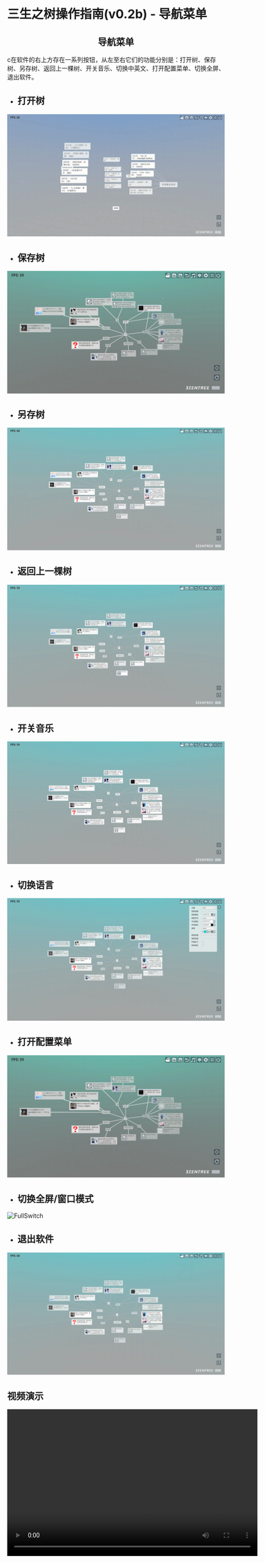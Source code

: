 # 三生之树操作指南(v0.2b) - 导航菜单

## <div style="text-align:center">导航菜单</div>

c在软件的右上方存在一系列按钮，从左至右它们的功能分别是：打开树、保存树、另存树、返回上一棵树、开关音乐、切换中英文、打开配置菜单、切换全屏、退出软件。

* ## 打开树
![OpenTree](images/NavigationMenu/OpenTree.gif)

* ## 保存树
![SaveTree](images/NavigationMenu/SaveTree.gif)

* ## 另存树
![SaveNewTree](images/NavigationMenu/SaveNewTree.gif)

* ## 返回上一棵树
![RturnLastTree](images/NavigationMenu/ReturnLastTree.gif)

* ## 开关音乐
![OpenMusic](images/NavigationMenu/OpenMusic.gif)

* ## 切换语言
![LanguageSwitch](images/NavigationMenu/LanguageSwitch.gif)

* ## 打开配置菜单
![OpenConfig](images/NavigationMenu/OpenConfig.gif)

* ## 切换全屏/窗口模式
![FullSwitch](images/NavigationMenu/FullSwitch.gif)

* ## 退出软件
![QuitTree](images/NavigationMenu/QuitTree.gif)
## 视频演示

<video width="580" height="340" controls>
  <source src="../videos/video2.mp4" type="video/mp4">
  Your browser does not support the video tag.
</video>